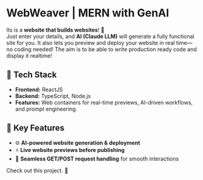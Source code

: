 # WebWeaver | MERN with GenAI  
Its is a **website that builds websites**! 🚀  
Just enter your details, and **AI (Claude LLM)** will generate a fully functional site for you. It also lets you preview and deploy your website in real time—no coding needed! 
The aim is to be able to write production ready code and display it realtime! 

## 🔧 Tech Stack  
- **Frontend:** ReactJS  
- **Backend:** TypeScript, Node.js  
- **Features:** Web containers for real-time previews, AI-driven workflows, and prompt engineering. 

## 🔹 Key Features  
- 🌐 **AI-powered website generation & deployment**  
- ⚡ **Live website previews before publishing**  
- 🔄 **Seamless GET/POST request handling** for smooth interactions  

Check out this project. 🚀  
